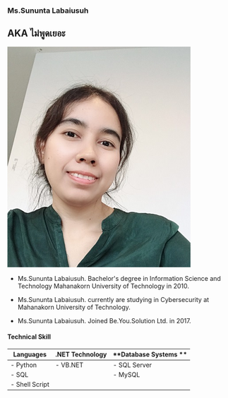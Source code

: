 ### **Ms.Sununta Labaiusuh**
## **AKA ไม่พูดเยอะ** 

![](sununta.jpg "Ms.Sununta Labaiusuh")

- Ms.Sununta Labaiusuh. Bachelor's degree in Information Science and Technology Mahanakorn University of Technology in 2010.

- Ms.Sununta Labaiusuh. currently are studying in Cybersecurity at Mahanakorn University of Technology.

- Ms.Sununta Labaiusuh. Joined Be.You.Solution Ltd. in 2017.

#### Technical Skill

|  **Languages**    |    .NET Technology    | **Database Systems **  |
| ----------------- |-----------------------| ---------------------- |
|  - Python	    | 	- VB.NET	    |   - SQL Server	     |
|  - SQL	    | 	                    |    - MySQL             |
|  - Shell Script   |                       |                        |

  

  
 
